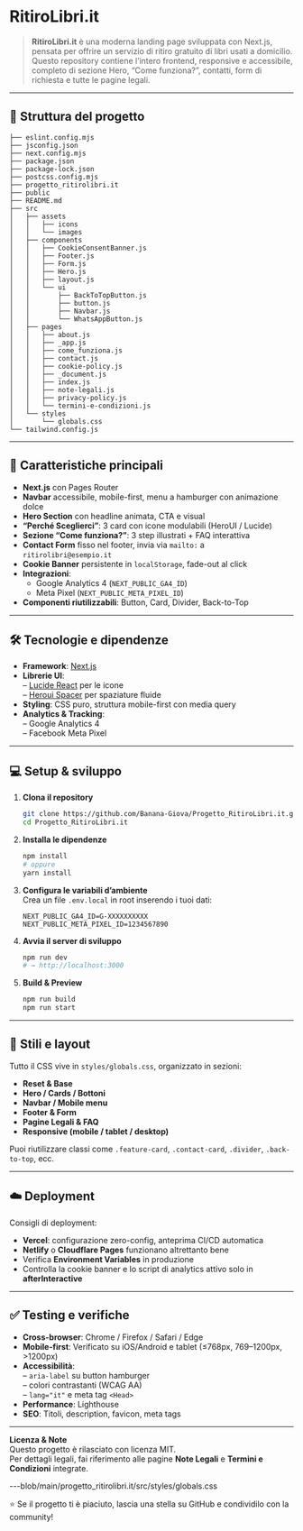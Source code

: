 # RitiroLibri.it

> **RitiroLibri.it** è una moderna landing page sviluppata con Next.js, pensata per offrire un servizio di ritiro gratuito di libri usati a domicilio. Questo repository contiene l’intero frontend, responsive e accessibile, completo di sezione Hero, “Come funziona?”, contatti, form di richiesta e tutte le pagine legali.

---

## 📂 Struttura del progetto

```
├── eslint.config.mjs
├── jsconfig.json
├── next.config.mjs
├── package.json
├── package-lock.json
├── postcss.config.mjs
├── progetto_ritirolibri.it
├── public
├── README.md
├── src
│   ├── assets
│   │   ├── icons
│   │   └── images
│   ├── components
│   │   ├── CookieConsentBanner.js
│   │   ├── Footer.js
│   │   ├── Form.js
│   │   ├── Hero.js
│   │   ├── layout.js
│   │   └── ui
│   │       ├── BackToTopButton.js
│   │       ├── button.js
│   │       ├── Navbar.js
│   │       └── WhatsAppButton.js
│   ├── pages
│   │   ├── about.js
│   │   ├── _app.js
│   │   ├── come_funziona.js
│   │   ├── contact.js
│   │   ├── cookie-policy.js
│   │   ├── _document.js
│   │   ├── index.js
│   │   ├── note-legali.js
│   │   ├── privacy-policy.js
│   │   └── termini-e-condizioni.js
│   └── styles
│       └── globals.css
└── tailwind.config.js

```

---

## 🚀 Caratteristiche principali

- **Next.js** con Pages Router
- **Navbar** accessibile, mobile-first, menu a hamburger con animazione dolce
- **Hero Section** con headline animata, CTA e visual
- **“Perché Sceglierci”**: 3 card con icone modulabili (HeroUI / Lucide)
- **Sezione “Come funziona?”**: 3 step illustrati + FAQ interattiva
- **Contact Form** fisso nel footer, invia via `mailto:` a `ritirolibri@esempio.it`
- **Cookie Banner** persistente in `localStorage`, fade-out al click
- **Integrazioni**:
  - Google Analytics 4 (`NEXT_PUBLIC_GA4_ID`)
  - Meta Pixel (`NEXT_PUBLIC_META_PIXEL_ID`)
- **Componenti riutilizzabili**: Button, Card, Divider, Back-to-Top

---

## 🛠️ Tecnologie e dipendenze

- **Framework**: [Next.js](https://nextjs.org/)
- **Librerie UI**:  
  – [Lucide React](https://lucide.dev/) per le icone  
  – [Heroui Spacer](https://github.com/hero-ui/xyz) per spaziature fluide
- **Styling**: CSS puro, struttura mobile-first con media query
- **Analytics & Tracking**:  
  – Google Analytics 4  
  – Facebook Meta Pixel

---

## 💻 Setup & sviluppo

1. **Clona il repository**  
   ```bash
   git clone https://github.com/Banana-Giova/Progetto_RitiroLibri.it.git
   cd Progetto_RitiroLibri.it
   ```

2. **Installa le dipendenze**  
   ```bash
   npm install
   # oppure
   yarn install
   ```

3. **Configura le variabili d’ambiente**  
   Crea un file `.env.local` in root inserendo i tuoi dati:
   ```env
   NEXT_PUBLIC_GA4_ID=G-XXXXXXXXXX
   NEXT_PUBLIC_META_PIXEL_ID=1234567890
   ```

4. **Avvia il server di sviluppo**  
   ```bash
   npm run dev
   # → http://localhost:3000
   ```

5. **Build & Preview**  
   ```bash
   npm run build
   npm run start
   ```

---

## 📐 Stili e layout

Tutto il CSS vive in `styles/globals.css`, organizzato in sezioni:

- **Reset & Base**
- **Hero / Cards / Bottoni**
- **Navbar / Mobile menu**
- **Footer & Form**
- **Pagine Legali & FAQ**
- **Responsive (mobile / tablet / desktop)**

Puoi riutilizzare classi come `.feature-card`, `.contact-card`, `.divider`, `.back-to-top`, ecc.

---

## ☁️ Deployment

Consigli di deployment:

- **Vercel**: configurazione zero-config, anteprima CI/CD automatica
- **Netlify** o **Cloudflare Pages** funzionano altrettanto bene
- Verifica **Environment Variables** in produzione
- Controlla la cookie banner e lo script di analytics attivo solo in **afterInteractive**

---

## ✅ Testing e verifiche

- **Cross-browser**: Chrome / Firefox / Safari / Edge
- **Mobile-first**: Verificato su iOS/Android e tablet (≤768px, 769–1200px, >1200px)
- **Accessibilità**:  
  – `aria-label` su button hamburger  
  – colori contrastanti (WCAG AA)  
  – `lang="it"` e meta tag `<Head>`
- **Performance**: Lighthouse  
- **SEO**: Titoli, description, favicon, meta tags

---

**Licenza & Note**  
Questo progetto è rilasciato con licenza MIT.  
Per dettagli legali, fai riferimento alle pagine **Note Legali** e **Termini e Condizioni** integrate.

---blob/main/progetto_ritirolibri.it/src/styles/globals.css

⭐️ Se il progetto ti è piaciuto, lascia una stella su GitHub e condividilo con la community!
